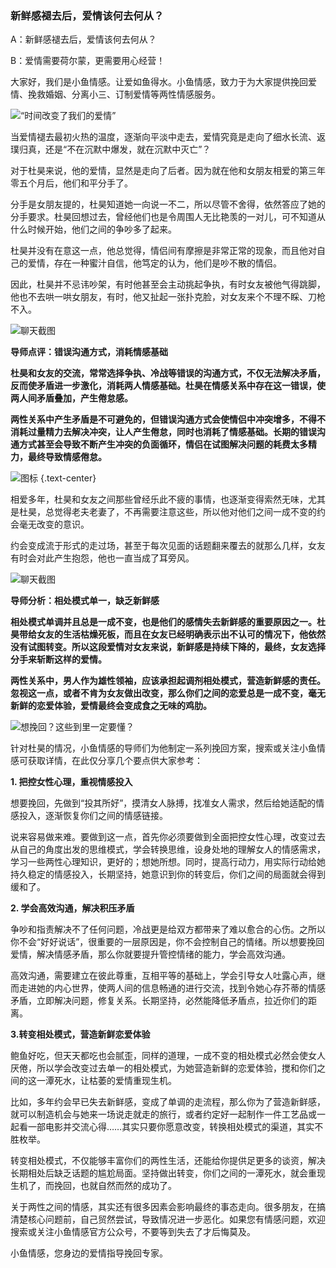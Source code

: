 ### 新鲜感褪去后，爱情该何去何从？

A：新鲜感褪去后，爱情该何去何从？

B：爱情需要荷尔蒙，更需要用心经营！

大家好，我们是小鱼情感。让爱如鱼得水。小鱼情感，致力于为大家提供挽回爱情、挽救婚姻、分离小三、订制爱情等两性情感服务。

![“时间改变了我们的爱情”](/im/images/articles/a5/a5_1/image1.png "“时间改变了我们的爱情”")

当爱情褪去最初火热的温度，逐渐向平淡中走去，爱情究竟是走向了细水长流、返璞归真，还是“不在沉默中爆发，就在沉默中灭亡”？

对于杜昊来说，他的爱情，显然是走向了后者。因为就在他和女朋友相爱的第三年零五个月后，他们和平分手了。

分手是女朋友提的，杜昊知道她一向说一不二，所以尽管不舍得，依然答应了她的分手要求。杜昊回想过去，曾经他们也是令周围人无比艳羡的一对儿，可不知道从什么时候开始，他们之间的争吵多了起来。

杜昊并没有在意这一点，他总觉得，情侣间有摩擦是非常正常的现象，而且他对自己的爱情，存在一种蜜汁自信，他笃定的认为，他们是吵不散的情侣。

因此，杜昊并不忌讳吵架，有时他甚至会主动挑起争执，有时女友被他气得跳脚，他也不去哄一哄女朋友，有时，他又扯起一张扑克脸，对女友来个不理不睬、刀枪不入。

![聊天截图](/im/images/articles/a5/a5_1/image2.png "聊天截图")

**导师点评：错误沟通方式，消耗情感基础**

**杜昊和女友的交流，常常选择争执、冷战等错误的沟通方式，不仅无法解决矛盾，反而使矛盾进一步激化，消耗两人情感基础。杜昊在情感关系中存在这一错误，使两人间矛盾叠加，产生倦怠感。**

**两性关系中产生矛盾是不可避免的，但错误沟通方式会使情侣中冲突增多，不得不消耗过量精力去解决冲突，让人产生倦怠，同时也消耗了情感基础。长期的错误沟通方式甚至会导致不断产生冲突的负面循环，情侣在试图解决问题的耗费太多精力，最终导致情感倦怠。**

![图标](/im/images/articles/a5/a5_1/image3.png "图标") {.text-center}

相爱多年，杜昊和女友之间那些曾经乐此不疲的事情，也逐渐变得索然无味，尤其是杜昊，总觉得老夫老妻了，不再需要注意这些，所以他对他们之间一成不变的约会毫无改变的意识。

约会变成流于形式的走过场，甚至于每次见面的话题翻来覆去的就那么几样，女友有时会对此产生抱怨，他也一直当成了耳旁风。

![聊天截图](/im/images/articles/a5/a5_1/image4.png "聊天截图")

**导师分析：相处模式单一，缺乏新鲜感**

**相处模式单调并且总是一成不变，也是他们的感情失去新鲜感的重要原因之一。杜昊带给女友的生活枯燥死板，而且在女友已经明确表示出不认可的情况下，他依然没有试图转变。所以这段爱情对女友来说，新鲜感是持续下降的，最终，女友选择分手来斩断这样的爱情。**

**两性关系中，男人作为雄性领袖，应该承担起调剂相处模式，营造新鲜感的责任。忽视这一点，或者不肯为女友做出改变，那么你们之间的恋爱总是一成不变，毫无新鲜的恋爱体验，爱情最终会变成食之无味的鸡肋。**

![想挽回？这些到里一定要懂？](/im/images/articles/a5/a5_1/image5.png "想挽回？这些道理一定要懂！")

针对杜昊的情况，小鱼情感的导师们为他制定一系列挽回方案，搜索或关注小鱼情感可获取详情，在此仅分享几个要点供大家参考：

**1. 把控女性心理，重视情感投入**

想要挽回，先做到“投其所好”，摸清女人脉搏，找准女人需求，然后给她适配的情感投入，逐渐恢复你们之间的情感链接。

说来容易做来难。要做到这一点，首先你必须要做到全面把控女性心理，改变过去从自己的角度出发的思维模式，学会转换思维，设身处地的理解女人的情感需求，学习一些两性心理知识，更好的；想她所想。同时，提高行动力，用实际行动给她持久稳定的情感投入，长期坚持，她意识到你的转变后，你们之间的局面就会得到缓和了。

**2. 学会高效沟通，解决积压矛盾**

争吵和指责解决不了任何问题，冷战更是给双方都带来了难以愈合的心伤。之所以你不会“好好说话”，很重要的一层原因是，你不会控制自己的情绪。所以想要挽回爱情，解决情感矛盾，那么你就要提升管控情绪的能力，学会高效沟通。     

高效沟通，需要建立在彼此尊重，互相平等的基础上，学会引导女人吐露心声，继而走进她的内心世界，使两人间的信息畅通的进行交流，找到令她心存芥蒂的情感矛盾，立即解决问题，修复关系。长期坚持，必然能降低矛盾点，拉近你们的距离。

**3.转变相处模式，营造新鲜恋爱体验**

鲍鱼好吃，但天天都吃也会腻歪，同样的道理，一成不变的相处模式必然会使女人厌倦，所以学会改变过去单一的相处模式，为她营造新鲜的恋爱体验，搅和你们之间的这一潭死水，让枯萎的爱情重现生机。

比如，多年约会早已失去新鲜感，变成了单调的走流程，那么你为了营造新鲜感，就可以制造机会与她来一场说走就走的旅行，或者约定好一起制作一件工艺品或一起看一部电影并交流心得……其实只要你愿意改变，转换相处模式的渠道，其实不胜枚举。


转变相处模式，不仅能够丰富你们的两性生活，还能给你提供足更多的谈资，解决长期相处后缺乏话题的尴尬局面。坚持做出转变，你们之间的一潭死水，就会重现生机了，而挽回，也就自然而然的成功了。

关于两性之间的情感，其实还有很多因素会影响最终的事态走向。很多朋友，在搞清楚核心问题前，自己贸然尝试，导致情况进一步恶化。如果您有情感问题，欢迎搜索或关注小鱼情感官方公众号，不要等到失去了才后悔莫及。

小鱼情感，您身边的爱情指导挽回专家。

